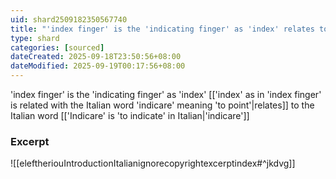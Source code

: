 ```yaml
---
uid: shard2509182350567740
title: "'index finger' is the 'indicating finger' as 'index' relates to the Italian word 'indicare'"
type: shard
categories: [sourced]
dateCreated: 2025-09-18T23:50:56+08:00
dateModified: 2025-09-19T00:17:56+08:00
---
```

'index finger' is the 'indicating finger' as 'index' [['index' as in 'index finger' is related with the Italian word 'indicare' meaning 'to point'|relates]] to the Italian word [['Indicare' is 'to indicate' in Italian|'indicare']]
### Excerpt
![[eleftheriouIntroductionItalianignorecopyrightexcerptindex#^jkdvg]]